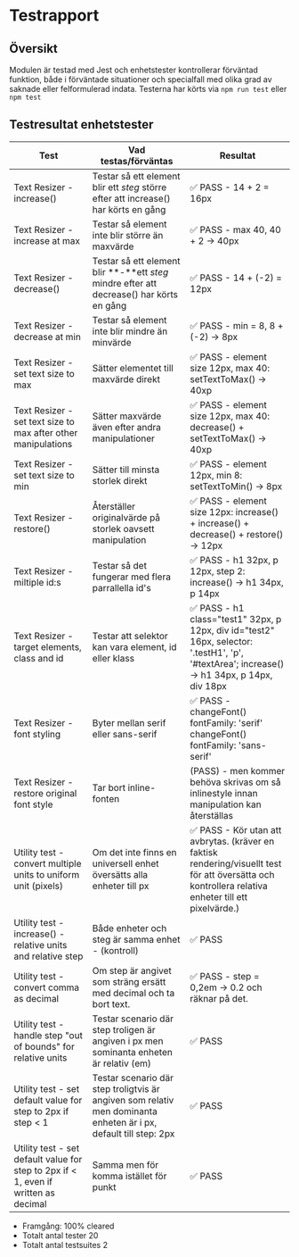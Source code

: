# Testrapport
## Översikt
Modulen är testad med Jest och enhetstester kontrollerar förväntad funktion, både i förväntade situationer och specialfall med olika grad av saknade eller felformulerad indata.
Testerna har körts via `npm run test` eller `npm test`

## Testresultat enhetstester

| Test | Vad testas/förväntas | Resultat |
|---|---|---|
| Text Resizer - increase() | Testar så ett element blir ett *steg* större efter att increase() har körts en gång | ✅ PASS - 14 + 2 = 16px |
| Text Resizer - increase at max | Testar så element inte blir större än maxvärde  | ✅ PASS - max 40, 40 + 2 -> 40px |
| Text Resizer - decrease() | Testar så ett element blir **-**ett *steg* mindre efter att decrease() har körts en gång | ✅ PASS - 14 + (-2) = 12px |
| Text Resizer - decrease at min | Testar så element inte blir mindre än minvärde | ✅ PASS - min = 8, 8 + (-2) -> 8px |
| Text Resizer - set text size to max | Sätter elementet till maxvärde direkt | ✅ PASS - element size 12px, max 40: setTextToMax() -> 40xp |
| Text Resizer - set text size to max after other manipulations | Sätter maxvärde även efter andra manipulationer | ✅ PASS - element size 12px,  max 40: decrease() + setTextToMax() -> 40xp |
| Text Resizer - set text size to min | Sätter till minsta storlek direkt | ✅ PASS - element 12px, min 8: setTextToMin() -> 8px |
| Text Resizer - restore() | Återställer originalvärde på storlek oavsett manipulation | ✅ PASS - element size 12px: increase() + increase() + decrease() + restore() -> 12px |
| Text Resizer - miltiple id:s | Testar så det fungerar med flera parrallella id's | ✅ PASS - h1 32px, p 12px, step 2: increase() -> h1 34px, p 14px |
| Text Resizer - target elements, class and id | Testar att selektor kan vara element, id eller klass | ✅ PASS - h1 class="test1" 32px, p 12px, div id="test2" 16px, selector: '.testH1', 'p', '#textArea'; increase() -> h1 34px, p 14px, div 18px |
| Text Resizer - font styling | Byter mellan serif eller sans-serif | ✅ PASS - changeFont() fontFamily: 'serif' changeFont() fontFamily: 'sans-serif' |
| Text Resizer - restore original font style | Tar bort inline-fonten  | (PASS) - men kommer behöva skrivas om så inlinestyle innan manipulation kan återställas |
| Utility test - convert multiple units to uniform unit (pixels) | Om det inte finns en universell enhet översätts alla enheter till px | ✅ PASS - Kör utan att avbrytas. (kräver en faktisk rendering/visuellt test för att översätta och kontrollera relativa enheter till ett pixelvärde.) |
| Utility test - increase() - relative units and relative step | Både enheter och steg är samma enhet - (kontroll) | ✅ PASS |
| Utility test - convert comma as decimal | Om step är angivet som sträng ersätt med decimal och ta bort text. | ✅ PASS - step = 0,2em -> 0.2 och räknar på det.|
| Utility test - handle step "out of bounds" for relative units | Testar scenario där step troligen är angiven i px men sominanta enheten är relativ (em) | ✅ PASS |
| Utility test - set default value for step to 2px if step < 1 | Testar scenario där step troligtvis är angiven som relativ men dominanta enheten är i px, default till step: 2px | ✅ PASS |
| Utility test - set default value for step to 2px if < 1, even if written as decimal | Samma men för komma istället för punkt | ✅ PASS |

- Framgång: 100% cleared
- Totalt antal tester 20
- Totalt antal testsuites 2